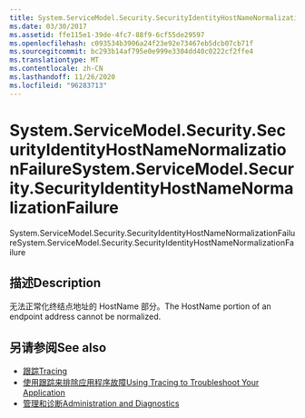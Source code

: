 ```yaml
---
title: System.ServiceModel.Security.SecurityIdentityHostNameNormalizationFailure
ms.date: 03/30/2017
ms.assetid: ffe115e1-39de-4fc7-88f9-6cf55de29597
ms.openlocfilehash: c093534b3906a24f23e92e73467eb5dcb07cb71f
ms.sourcegitcommit: bc293b14af795e0e999e3304dd40c0222cf2ffe4
ms.translationtype: MT
ms.contentlocale: zh-CN
ms.lasthandoff: 11/26/2020
ms.locfileid: "96283713"
---
```

# <a name="systemservicemodelsecuritysecurityidentityhostnamenormalizationfailure"></a><span data-ttu-id="638b1-102">System.ServiceModel.Security.SecurityIdentityHostNameNormalizationFailure</span><span class="sxs-lookup"><span data-stu-id="638b1-102">System.ServiceModel.Security.SecurityIdentityHostNameNormalizationFailure</span></span>

<span data-ttu-id="638b1-103">System.ServiceModel.Security.SecurityIdentityHostNameNormalizationFailure</span><span class="sxs-lookup"><span data-stu-id="638b1-103">System.ServiceModel.Security.SecurityIdentityHostNameNormalizationFailure</span></span>  
  
## <a name="description"></a><span data-ttu-id="638b1-104">描述</span><span class="sxs-lookup"><span data-stu-id="638b1-104">Description</span></span>  

 <span data-ttu-id="638b1-105">无法正常化终结点地址的 HostName 部分。</span><span class="sxs-lookup"><span data-stu-id="638b1-105">The HostName portion of an endpoint address cannot be normalized.</span></span>  
  
## <a name="see-also"></a><span data-ttu-id="638b1-106">另请参阅</span><span class="sxs-lookup"><span data-stu-id="638b1-106">See also</span></span>

- [<span data-ttu-id="638b1-107">跟踪</span><span class="sxs-lookup"><span data-stu-id="638b1-107">Tracing</span></span>](index.md)
- [<span data-ttu-id="638b1-108">使用跟踪来排除应用程序故障</span><span class="sxs-lookup"><span data-stu-id="638b1-108">Using Tracing to Troubleshoot Your Application</span></span>](using-tracing-to-troubleshoot-your-application.md)
- [<span data-ttu-id="638b1-109">管理和诊断</span><span class="sxs-lookup"><span data-stu-id="638b1-109">Administration and Diagnostics</span></span>](../index.md)

